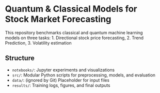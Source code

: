 # Quantum & Classical Models for Stock Market Forecasting

This repository benchmarks classical and quantum machine learning models on three tasks: 1. Directional stock price forecasting, 2. Trend Prediction, 3. Volatility estimation

## Structure

- `notebooks/`: Jupyter experiments and visualizations
- `src/`: Modular Python scripts for preprocessing, models, and evaluation
- `data/`: (ignored by Git) Placeholder for input files
- `results/`: Training logs, figures, and final outputs

